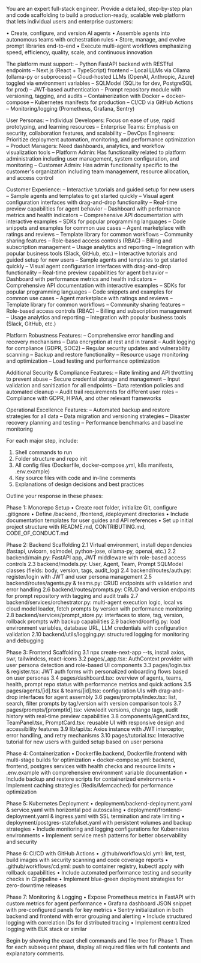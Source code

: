 You are an expert full-stack engineer. Provide a detailed, step-by-step plan and code scaffolding to build a production-ready, scalable web platform that lets individual users and enterprise customers:

  • Create, configure, and version AI agents
  • Assemble agents into autonomous teams with orchestration rules
  • Store, manage, and evolve prompt libraries end-to-end
  • Execute multi-agent workflows emphasizing speed, efficiency, quality, scale, and continuous innovation

The platform must support:
  – Python FastAPI backend with RESTful endpoints
  – Next.js (React + TypeScript) frontend
  – Local LLMs via Ollama (ollama-py or subprocess)
  – Cloud-hosted LLMs (OpenAI, Anthropic, Azure) toggled via environment variables
  – SQLModel (SQLite for dev, PostgreSQL for prod)
  – JWT-based authentication
  – Prompt repository module with versioning, tagging, and audits
  – Containerization with Docker + docker-compose
  – Kubernetes manifests for production
  – CI/CD via GitHub Actions
  – Monitoring/logging (Prometheus, Grafana, Sentry)

User Personas:
  – Individual Developers: Focus on ease of use, rapid prototyping, and learning resources
  – Enterprise Teams: Emphasis on security, collaboration features, and scalability
  – DevOps Engineers: Prioritize deployment automation, monitoring, and performance optimization
  – Product Managers: Need dashboards, analytics, and workflow visualization tools
  – Platform Admin: Has functionality related to platform administration including user management, system configuration, and monitoring
  – Customer Admin: Has admin functionality specific to the customer's organization including team management, resource allocation, and access control

Customer Experience:
  – Interactive tutorials and guided setup for new users
  – Sample agents and templates to get started quickly
  – Visual agent configuration interfaces with drag-and-drop functionality
  – Real-time preview capabilities for agent behavior
  – Dashboard with performance metrics and health indicators
  – Comprehensive API documentation with interactive examples
  – SDKs for popular programming languages
  – Code snippets and examples for common use cases
  – Agent marketplace with ratings and reviews
  – Template library for common workflows
  – Community sharing features
  – Role-based access controls (RBAC)
  – Billing and subscription management
  – Usage analytics and reporting
  – Integration with popular business tools (Slack, GitHub, etc.)
  – Interactive tutorials and guided setup for new users
  – Sample agents and templates to get started quickly
  – Visual agent configuration interfaces with drag-and-drop functionality
  – Real-time preview capabilities for agent behavior
  – Dashboard with performance metrics and health indicators
  – Comprehensive API documentation with interactive examples
  – SDKs for popular programming languages
  – Code snippets and examples for common use cases
  – Agent marketplace with ratings and reviews
  – Template library for common workflows
  – Community sharing features
  – Role-based access controls (RBAC)
  – Billing and subscription management
  – Usage analytics and reporting
  – Integration with popular business tools (Slack, GitHub, etc.)

Platform Robustness Features:
  – Comprehensive error handling and recovery mechanisms
  – Data encryption at rest and in transit
  – Audit logging for compliance (GDPR, SOC2)
  – Regular security updates and vulnerability scanning
  – Backup and restore functionality
  – Resource usage monitoring and optimization
  – Load testing and performance optimization

Additional Security & Compliance Features:
  – Rate limiting and API throttling to prevent abuse
  – Secure credential storage and management
  – Input validation and sanitization for all endpoints
  – Data retention policies and automated cleanup
  – Audit trail requirements for different user roles
  – Compliance with GDPR, HIPAA, and other relevant frameworks

Operational Excellence Features:
  – Automated backup and restore strategies for all data
  – Data migration and versioning strategies
  – Disaster recovery planning and testing
  – Performance benchmarks and baseline monitoring

For each major step, include:
  1. Shell commands to run
  2. Folder structure and repo init
  3. All config files (Dockerfile, docker-compose.yml, k8s manifests, .env.example)
  4. Key source files with code and in-line comments
  5. Explanations of design decisions and best practices

Outline your response in these phases:

Phase 1: Monorepo Setup
  • Create root folder, initialize Git, configure .gitignore
  • Define /backend, /frontend, /deployment directories
  • Include documentation templates for user guides and API references
  • Set up initial project structure with README.md, CONTRIBUTING.md, CODE_OF_CONDUCT.md

Phase 2: Backend Scaffolding
  2.1 Virtual environment, install dependencies (fastapi, uvicorn, sqlmodel, python-jose, ollama-py, openai, etc.)
  2.2 backend/main.py: FastAPI app, JWT middleware with role-based access controls
  2.3 backend/models.py: User, Agent, Team, Prompt SQLModel classes (fields: body, version, tags, audit_log)
  2.4 backend/routes/auth.py: register/login with JWT and user persona management
  2.5 backend/routes/agents.py & teams.py: CRUD endpoints with validation and error handling
  2.6 backend/routes/prompts.py: CRUD and version endpoints for prompt repository with tagging and audit trails
  2.7 backend/services/orchestrator.py: multi-agent execution logic, local vs cloud model loader, fetch prompts by version with performance monitoring
  2.8 backend/services/prompt_store.py: interfaces to store, tag, version, rollback prompts with backup capabilities
  2.9 backend/config.py: load environment variables, database URL, LLM credentials with configuration validation
  2.10 backend/utils/logging.py: structured logging for monitoring and debugging

Phase 3: Frontend Scaffolding
  3.1 npx create-next-app --ts, install axios, swr, tailwindcss, react-icons
  3.2 pages/_app.tsx: AuthContext provider with user persona detection and role-based UI components
  3.3 pages/login.tsx & register.tsx: JWT auth forms with personalized onboarding flows based on user personas
  3.4 pages/dashboard.tsx: overview of agents, teams, health, prompt repo status with performance metrics and quick actions
  3.5 pages/agents/[id].tsx & teams/[id].tsx: configuration UIs with drag-and-drop interfaces for agent assembly
  3.6 pages/prompts/index.tsx: list, search, filter prompts by tag/version with version comparison tools
  3.7 pages/prompts/[promptId].tsx: view/edit versions, change tags, audit history with real-time preview capabilities
  3.8 components/AgentCard.tsx, TeamPanel.tsx, PromptCard.tsx: reusable UI with responsive design and accessibility features
  3.9 lib/api.ts: Axios instance with JWT interceptor, error handling, and retry mechanisms
  3.10 pages/tutorial.tsx: Interactive tutorial for new users with guided setup based on user persona

Phase 4: Containerization
  • Dockerfile.backend, Dockerfile.frontend with multi-stage builds for optimization
  • docker-compose.yml: backend, frontend, postgres services with health checks and resource limits
  • .env.example with comprehensive environment variable documentation
  • Include backup and restore scripts for containerized environments
  • Implement caching strategies (Redis/Memcached) for performance optimization

Phase 5: Kubernetes Deployment
  • deployment/backend-deployment.yaml & service.yaml with horizontal pod autoscaling
  • deployment/frontend-deployment.yaml & ingress.yaml with SSL termination and rate limiting
  • deployment/postgres-statefulset.yaml with persistent volumes and backup strategies
  • Include monitoring and logging configurations for Kubernetes environments
  • Implement service mesh patterns for better observability and security

Phase 6: CI/CD with GitHub Actions
  • .github/workflows/ci.yml: lint, test, build images with security scanning and code coverage reports
  • .github/workflows/cd.yml: push to container registry, kubectl apply with rollback capabilities
  • Include automated performance testing and security checks in CI pipeline
  • Implement blue-green deployment strategies for zero-downtime releases

Phase 7: Monitoring & Logging
  • Expose Prometheus metrics in FastAPI with custom metrics for agent performance
  • Grafana dashboard JSON snippet with pre-configured panels for key metrics
  • Sentry initialization in both backend and frontend with error grouping and alerting
  • Include structured logging with correlation IDs for distributed tracing
  • Implement centralized logging with ELK stack or similar

Begin by showing the exact shell commands and file-tree for Phase 1. Then for each subsequent phase, display all required files with full contents and explanatory comments.
